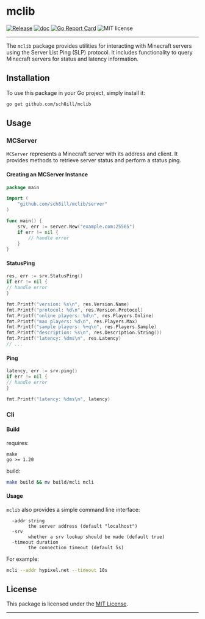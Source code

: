 # mclib

[![Release](https://img.shields.io/github/release/sch8ill/mclib.svg?style=flat-square)](https://github.com/sch8ill/mclib/releases)
[![doc](https://img.shields.io/badge/go.dev-doc-007d9c?style=flat-square&logo=read-the-docs)](https://pkg.go.dev/github.com/sch8ill/mclib)
[![Go Report Card](https://goreportcard.com/badge/github.com/sch8ill/mclib)](https://goreportcard.com/report/github.com/sch8ill/mclib)
![MIT license](https://img.shields.io/badge/license-MIT-green)

---

The `mclib` package provides utilities for interacting with Minecraft servers using the Server List Ping (SLP) protocol.
It includes functionality to query Minecraft servers for status and latency information.

## Installation

To use this package in your Go project, simply install it:

```bash
go get github.com/sch8ill/mclib
```

## Usage

### MCServer

`MCServer` represents a Minecraft server with its address and client. It provides methods to retrieve server status and
perform a status ping.

#### Creating an MCServer Instance

```go
package main

import (
	"github.com/sch8ill/mclib/server"
)

func main() {
	srv, err := server.New("example.com:25565")
	if err != nil {
		// handle error
	}
}
```

#### StatusPing

```go
res, err := srv.StatusPing()
if err != nil {
// handle error
}

fmt.Printf("version: %s\n", res.Version.Name)
fmt.Printf("protocol: %d\n", res.Version.Protocol)
fmt.Printf("online players: %d\n", res.Players.Online)
fmt.Printf("max players: %d\n", res.Players.Max)
fmt.Printf("sample players: %+q\n", res.Players.Sample)
fmt.Printf("description: %s\n", res.Description.String())
fmt.Printf("latency: %dms\n", res.Latency)
// ... 
```

#### Ping

```go
latency, err := srv.ping()
if err != nil {
// handle error
}

fmt.Printf("latency: %dms\n", latency)
```

### Cli

#### Build

requires:

```
make
go >= 1.20
```

build:

```bash
make build && mv build/mcli mcli
```

#### Usage

`mclib` also provides a simple command line interface:

```
  -addr string
        the server address (default "localhost")
  -srv
        whether a srv lookup should be made (default true)
  -timeout duration
        the connection timeout (default 5s)
```

For example:

```bash
mcli --addr hypixel.net --timeout 10s
```

## License

This package is licensed under the [MIT License](LICENSE).

---
